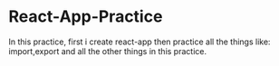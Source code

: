# React-App-Practice
In this practice, first i create react-app then practice all the things like: import,export and all the other things in this practice.
